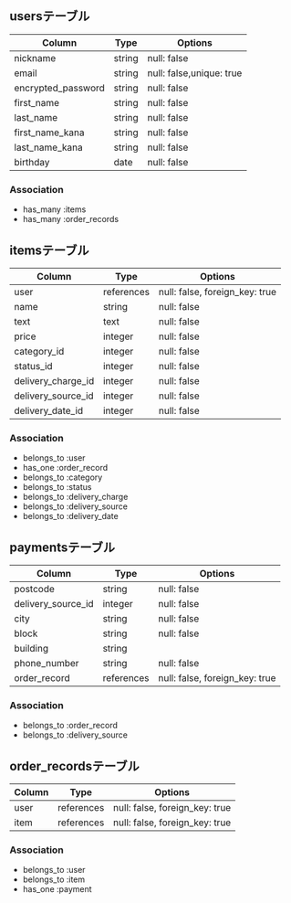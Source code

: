 ## usersテーブル
| Column              | Type       | Options                       |
| ------------------- | ---------- | ----------------------------- |
| nickname            | string     | null: false                   |
| email               | string     | null: false,unique: true      |
| encrypted_password  | string     | null: false                   |
| first_name          | string     | null: false                   |
| last_name           | string     | null: false                   |
| first_name_kana     | string     | null: false                   |
| last_name_kana      | string     | null: false                   |
| birthday            | date       | null: false                   |

### Association
- has_many :items
- has_many :order_records

## itemsテーブル
| Column               | Type        | Options                         |
| -------------------- | ----------- | ------------------------------- |
| user                 | references  | null: false, foreign_key: true  |
| name                 | string      | null: false                     |
| text                 | text        | null: false                     |
| price                | integer     | null: false                     |
| category_id          | integer     | null: false                     |
| status_id            | integer     | null: false                     |
| delivery_charge_id   | integer     | null: false                     |
| delivery_source_id   | integer     | null: false                     |
| delivery_date_id     | integer     | null: false                     |

### Association
- belongs_to :user
- has_one :order_record
- belongs_to :category
- belongs_to :status
- belongs_to :delivery_charge
- belongs_to :delivery_source
- belongs_to :delivery_date

## paymentsテーブル
| Column                 | Type        | Options                         |
| ---------------------- | ----------- | ------------------------------- |
| postcode               | string      | null: false                     |
| delivery_source_id     | integer     | null: false                     |
| city                   | string      | null: false                     |
| block                  | string      | null: false                     |
| building               | string      |                                 |
| phone_number           | string      | null: false                     |
| order_record           | references  | null: false, foreign_key: true  |

### Association
- belongs_to :order_record
- belongs_to :delivery_source

## order_recordsテーブル
| Column             | Type        | Options                         |
| ------------------ | ----------- | ------------------------------- |
| user               | references  | null: false, foreign_key: true  |
| item               | references  | null: false, foreign_key: true  |

### Association
- belongs_to :user
- belongs_to :item
- has_one :payment